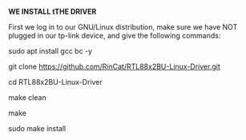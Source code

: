 
**WE INSTALL tTHE DRIVER**

First we log in to our GNU/Linux distribution, 
make sure we have NOT plugged in our tp-link device, and give the following commands:

sudo apt install gcc bc -y

git clone https://github.com/RinCat/RTL88x2BU-Linux-Driver.git

cd RTL88x2BU-Linux-Driver

make clean

make

sudo make install
